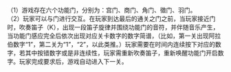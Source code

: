 （1）游戏存在六个功能门，分别为：宫门、商门、角门、徵门、羽门。</br>
（2）玩家可以与门进行交互。在玩家到达最后的通关之门之前，当玩家接近门时，吹奏笛子（K），出现一段笛子旋律并围绕功能门的音符，并伴随音乐产生，当功能门感应完全后依次出现对应关卡数字的数字简谱，（比如，第一关出现阿拉伯数字“1”，第二关为“1”，“2”，以此类推。）玩家需要在时间内连续按下对应的数字，若其中按错数字或是非连续性，玩家需重新吹奏笛子，重新唤醒功能门开启数字。玩家完成要求后，游戏自动进入下一关。</br>